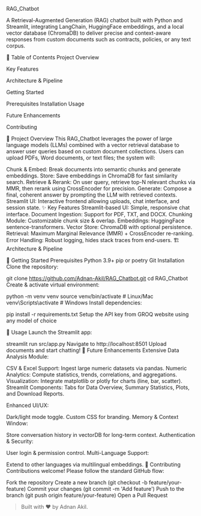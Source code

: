 RAG_Chatbot

A Retrieval-Augmented Generation (RAG) chatbot built with Python and Streamlit, integrating LangChain, HuggingFace embeddings, and a local vector database (ChromaDB) to deliver precise and context-aware responses from custom documents such as contracts, policies, or any text corpus.

📌 Table of Contents
Project Overview

Key Features

Architecture & Pipeline

Getting Started

Prerequisites
Installation
Usage

Future Enhancements

Contributing

📝 Project Overview
This RAG_Chatbot leverages the power of large language models (LLMs) combined with a vector retrieval database to answer user queries based on custom document collections. Users can upload PDFs, Word documents, or text files; the system will:

Chunk & Embed: Break documents into semantic chunks and generate embeddings.
Store: Save embeddings in ChromaDB for fast similarity search.
Retrieve & Rerank: On user query, retrieve top-N relevant chunks via MMR, then rerank using CrossEncoder for precision.
Generate: Compose a final, coherent answer by prompting the LLM with retrieved contexts.
Streamlit UI: Interactive frontend allowing uploads, chat interface, and session state.
✨ Key Features
Streamlit-based UI: Simple, responsive chat interface.
Document Ingestion: Support for PDF, TXT, and DOCX.
Chunking Module: Customizable chunk size & overlap.
Embeddings: HuggingFace sentence-transformers.
Vector Store: ChromaDB with optional persistence.
Retrieval: Maximum Marginal Relevance (MMR) + CrossEncoder re-ranking.
Error Handling: Robust logging, hides stack traces from end-users.
🏗 Architecture & Pipeline

🚀 Getting Started
Prerequisites
Python 3.9+
pip or poetry
Git
Installation
Clone the repository:

git clone https://github.com/Adnan-Akil/RAG_Chatbot.git
cd RAG_Chatbot
Create & activate virtual environment:

python -m venv venv
source venv/bin/activate   # Linux/Mac
venv\\Scripts\\activate  # Windows
Install dependencies:

pip install -r requirements.txt
Setup the API key from GROQ website using any model of choice

💬 Usage
Launch the Streamlit app:

streamlit run src/app.py
Navigate to http://localhost:8501
Upload documents and start chatting!
🔮 Future Enhancements
Extensive Data Analysis Module:

CSV & Excel Support: Ingest large numeric datasets via pandas. Numeric Analytics: Compute statistics, trends, correlations, and aggregations. Visualization: Integrate matplotlib or plotly for charts (line, bar, scatter). Streamlit Components: Tabs for Data Overview, Summary Statistics, Plots, and Download Reports.

Enhanced UI/UX:

Dark/light mode toggle.
Custom CSS for branding.
Memory & Context Window:

Store conversation history in vectorDB for long-term context.
Authentication & Security:

User login & permission control.
Multi-Language Support:

Extend to other languages via multilingual embeddings.
🤝 Contributing
Contributions welcome! Please follow the standard GitHub flow:

Fork the repository
Create a new branch (git checkout -b feature/your-feature)
Commit your changes (git commit -m 'Add feature')
Push to the branch (git push origin feature/your-feature)
Open a Pull Request
> Built with ❤️ by Adnan Akil.